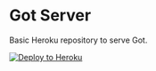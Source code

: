 Got Server
==========

Basic Heroku repository to serve Got.


[![Deploy to Heroku](https://www.herokucdn.com/deploy/button.png)](https://heroku.com/deploy)
